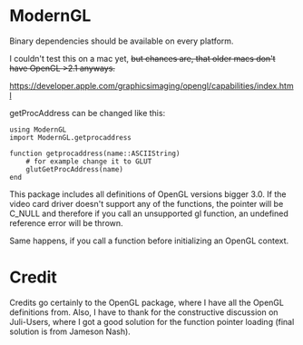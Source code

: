 # ModernGL

Binary dependencies should be available on every platform. 

I couldn't test this on a mac yet, ~~but chances are, that older macs don't have OpenGL >2.1 anyways.~~

https://developer.apple.com/graphicsimaging/opengl/capabilities/index.html

getProcAddress can be changed like this:
```
using ModernGL
import ModernGL.getprocaddress

function getprocaddress(name::ASCIIString)
	# for example change it to GLUT 
	glutGetProcAddress(name)
end
```
This package includes all definitions of OpenGL versions bigger 3.0.
If the video card driver doesn't support any of the functions, the pointer will be C_NULL
and therefore if you call an unsupported gl function, an undefined reference error will be thrown.

Same happens, if you call a function before initializing an OpenGL context.

# Credit
Credits go certainly to the OpenGL package, where I have all the OpenGL definitions from. 
Also, I have to thank for the constructive discussion on Juli-Users, where I got a good solution for the function pointer loading (final solution is from Jameson Nash). 
